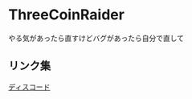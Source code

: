 # ThreeCoinRaider
やる気があったら直すけどバグがあったら自分で直して  
## リンク集
[ディスコード](https://discord.com/invite/4AZNXaCVHv)  
